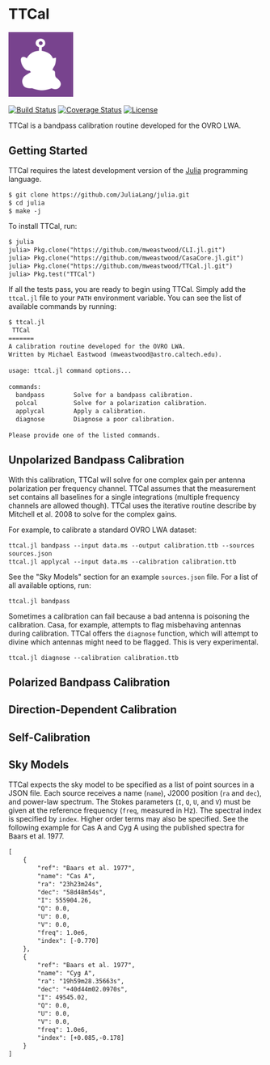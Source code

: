 # TTCal
![TTCal](ttcal.png)

[![Build Status](https://travis-ci.org/mweastwood/TTCal.jl.svg?branch=master)](https://travis-ci.org/mweastwood/TTCal.jl)
[![Coverage Status](https://coveralls.io/repos/mweastwood/TTCal.jl/badge.svg?branch=master)](https://coveralls.io/r/mweastwood/TTCal.jl?branch=master)
[![License](https://img.shields.io/badge/license-GPLv3%2B-blue.svg)](LICENSE.md)

TTCal is a bandpass calibration routine developed for the OVRO LWA.

## Getting Started

TTCal requires the latest development version of the [Julia](http://julialang.org/) programming language.
```
$ git clone https://github.com/JuliaLang/julia.git
$ cd julia
$ make -j
```

To install TTCal, run:
```
$ julia
julia> Pkg.clone("https://github.com/mweastwood/CLI.jl.git")
julia> Pkg.clone("https://github.com/mweastwood/CasaCore.jl.git")
julia> Pkg.clone("https://github.com/mweastwood/TTCal.jl.git")
julia> Pkg.test("TTCal")
```
If all the tests pass, you are ready to begin using TTCal.
Simply add the `ttcal.jl` file to your `PATH` environment variable.
You can see the list of available commands by running:

```
$ ttcal.jl 
 TTCal
=======
A calibration routine developed for the OVRO LWA.
Written by Michael Eastwood (mweastwood@astro.caltech.edu).

usage: ttcal.jl command options...

commands:
  bandpass        Solve for a bandpass calibration.
  polcal          Solve for a polarization calibration.
  applycal        Apply a calibration.
  diagnose        Diagnose a poor calibration.

Please provide one of the listed commands.
```

## Unpolarized Bandpass Calibration

With this calibration, TTCal will solve for one complex gain per antenna polarization
per frequency channel. TTCal assumes that the measurement set contains all baselines
for a single integrations (multiple frequency channels are allowed though).
TTCal uses the iterative routine describe by Mitchell et al. 2008 to solve for the
complex gains.

For example, to calibrate a standard OVRO LWA dataset:
```
ttcal.jl bandpass --input data.ms --output calibration.ttb --sources sources.json
ttcal.jl applycal --input data.ms --calibration calibration.ttb
```
See the "Sky Models" section for an example `sources.json` file.
For a list of all available options, run:
```
ttcal.jl bandpass
```

Sometimes a calibration can fail because a bad antenna is poisoning the calibration.
Casa, for example, attempts to flag misbehaving antennas during calibration.
TTCal offers the `diagnose` function, which will attempt to divine which antennas
might need to be flagged. This is very experimental.
```
ttcal.jl diagnose --calibration calibration.ttb
```

## Polarized Bandpass Calibration
## Direction-Dependent Calibration
## Self-Calibration

## Sky Models

TTCal expects the sky model to be specified as a list of point sources in a JSON file.
Each source receives a name (`name`), J2000 position (`ra` and `dec`), and power-law spectrum.
The Stokes parameters (`I`, `Q`, `U`, and `V`) must be given at the reference frequency
(`freq`, measured in Hz). The spectral index is specified by `index`. Higher order terms
may also be specified. See the following example for Cas A and Cyg A using the published
spectra for Baars et al. 1977.

```
[
    {
        "ref": "Baars et al. 1977",
        "name": "Cas A",
        "ra": "23h23m24s",
        "dec": "58d48m54s",
        "I": 555904.26,
        "Q": 0.0,
        "U": 0.0,
        "V": 0.0,
        "freq": 1.0e6,
        "index": [-0.770]
    },
    {
        "ref": "Baars et al. 1977",
        "name": "Cyg A",
        "ra": "19h59m28.35663s",
        "dec": "+40d44m02.0970s",
        "I": 49545.02,
        "Q": 0.0,
        "U": 0.0,
        "V": 0.0,
        "freq": 1.0e6,
        "index": [+0.085,-0.178]
    }
]
```
